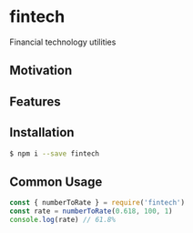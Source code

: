 # fintech
Financial technology utilities

## Motivation

## Features

## Installation
```sh
$ npm i --save fintech
```

## Common Usage
```js
const { numberToRate } = require('fintech')
const rate = numberToRate(0.618, 100, 1)
console.log(rate) // 61.8%
```
